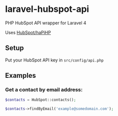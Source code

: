 laravel-hubspot-api
===================

PHP HubSpot API wrapper for Laravel 4

Uses [HubSpot/haPiHP](https://github.com/HubSpot/haPiHP)

## Setup

Put your HubSpot API key in `src/config/api.php`

## Examples

### Get a contact by email address:

```php
$contacts = HubSpot::contacts();

$contacts->findByEmail('example@somedomain.com');
```
